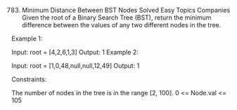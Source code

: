 783. Minimum Distance Between BST Nodes
Solved
Easy
Topics
Companies
Given the root of a Binary Search Tree (BST), return the minimum difference between the values of any two different nodes in the tree.

 

Example 1:


Input: root = [4,2,6,1,3]
Output: 1
Example 2:


Input: root = [1,0,48,null,null,12,49]
Output: 1
 

Constraints:

The number of nodes in the tree is in the range [2, 100].
0 <= Node.val <= 105
 
